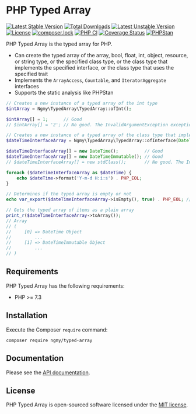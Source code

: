 # PHP Typed Array
[![Latest Stable Version](https://poser.pugx.org/ngmy/typed-array/v)](//packagist.org/packages/ngmy/typed-array)
[![Total Downloads](https://poser.pugx.org/ngmy/typed-array/downloads)](//packagist.org/packages/ngmy/typed-array)
[![Latest Unstable Version](https://poser.pugx.org/ngmy/typed-array/v/unstable)](//packagist.org/packages/ngmy/typed-array)
[![License](https://poser.pugx.org/ngmy/typed-array/license)](//packagist.org/packages/ngmy/typed-array)
[![composer.lock](https://poser.pugx.org/ngmy/typed-array/composerlock)](//packagist.org/packages/ngmy/typed-array)
[![PHP CI](https://github.com/ngmy/php-typed-array/workflows/PHP%20CI/badge.svg)](https://github.com/ngmy/php-typed-array/actions?query=workflow%3A%22PHP+CI%22)
[![Coverage Status](https://coveralls.io/repos/github/ngmy/php-typed-array/badge.svg?branch=master)](https://coveralls.io/github/ngmy/php-typed-array?branch=master)
[![PHPStan](https://img.shields.io/badge/PHPStan-enabled-brightgreen.svg?style=flat)](https://github.com/phpstan/phpstan)

PHP Typed Array is the typed array for PHP.

- Can create the typed array of the array, bool, float, int, object, resource, or string type, or the specified class type, or the class type that implements the specified interface, or the class type that uses the specified trait
- Implements the `ArrayAccess`, `Countable`, and `IteratorAggregate` interfaces
- Supports the static analysis like PHPStan

```php
// Creates a new instance of a typed array of the int type
$intArray = Ngmy\TypedArray\TypedArray::ofInt();

$intArray[] = 1;      // Good
// $intArray[] = '2'; // No good. The InvalidArgumentException exception is thrown

// Creates a new instance of a typed array of the class type that implements the DateTimeInterface interface
$dateTimeInterfaceArray = Ngmy\TypedArray\TypedArray::ofInterface(DateTimeInterface::class);

$dateTimeInterfaceArray[] = new DateTime();          // Good
$dateTimeInterfaceArray[] = new DateTimeImmutable(); // Good
// $dateTimeInterfaceArray[] = new stdClass();       // No good. The InvalidArgumentException exception is thrown

foreach ($dateTimeInterfaceArray as $dateTime) {
    echo $dateTime->format('Y-m-d H:i:s') . PHP_EOL;
}

// Determines if the typed array is empty or not
echo var_export($dateTimeInterfaceArray->isEmpty(), true) . PHP_EOL; // false

// Gets the typed array of items as a plain array
print_r($dateTimeInterfaceArray->toArray());
// Array
// (
//     [0] => DateTime Object
//         ...
//     [1] => DateTimeImmutable Object
//         ...
// )
```

## Requirements
PHP Typed Array has the following requirements:

* PHP >= 7.3

## Installation
Execute the Composer `require` command:
```console
composer require ngmy/typed-array
```

## Documentation
Please see the [API documentation](https://ngmy.github.io/php-typed-array/api/).

## License
PHP Typed Array is open-sourced software licensed under the [MIT license](http://opensource.org/licenses/MIT).
